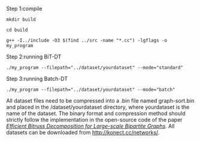 Step 1:compile
```
mkdir build

cd build

g++ -I../include -O3 $(find ../src -name "*.cc") -lgflags -o my_program
```
Step 2:running BiT-DT

```./my_program --filepath="../dataset/yourdataset" --mode="standard"```

Step 3:running Batch-DT

```./my_program --filepath="../dataset/yourdataset" --mode="batch"```

All dataset files need to be compressed into a .bin file named graph-sort.bin and placed in the /dataset/yourdataset directory, where yourdataset is the name of the dataset. The binary format and compression method should strictly follow the implementation in the open-source code of the paper [*Efficient Bitruss Decomposition for Large-scale Bipartite Graphs*](https://ieeexplore.ieee.org/document/9101358). All datasets can be downloaded from http://konect.cc/networks/.
